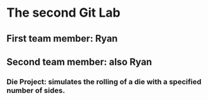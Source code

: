 # The second Git Lab
## First team member: Ryan
## Second team member: also Ryan
### Die Project: simulates the rolling of a die with a specified number of sides.
